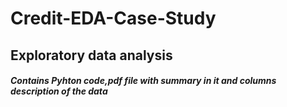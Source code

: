 # Credit-EDA-Case-Study
## Exploratory data analysis
##### Contains Pyhton code,pdf file with summary in it and columns description of the data
